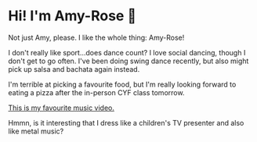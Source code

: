 # Hi! I'm Amy-Rose 👋
Not just Amy, please. I like the whole thing: Amy-Rose!

I don't really like sport...does dance count? I love social dancing, though I don't get to go often. I've been doing swing dance recently, but also might pick up salsa and bachata again instead.

I'm terrible at picking a favourite food, but I'm really looking forward to eating a pizza after the in-person CYF class tomorrow.

[This is my favourite music video.](https://www.youtube.com/watch?v=dQw4w9WgXcQ&pp=ygUXbmV2ZXIgZ29ubmEgZ2l2ZSB5b3UgdXA%3D)

Hmmn, is it interesting that I dress like a children's TV presenter and also like metal music?
